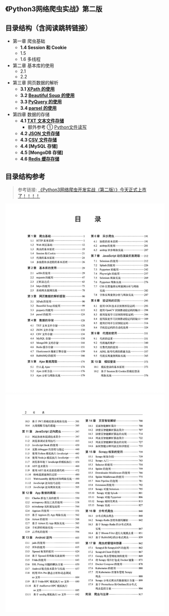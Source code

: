 ## 《Python3网络爬虫实战》第二版

## 目录结构（含阅读跳转链接）
- 第一章 爬虫基础
  - **1.4 Session 和 Cookie**
  - 1.5
  - 1.6 多线程
- 第二章 基本库的使用
  - 2.1
  - 2.2
- 第三章 网页数据的解析
  - **3.1 [XPath 的使用](https://cuiqingcai.com/202231.html)**
  - **3.2 [Beautiful Soup 的使用](https://cuiqingcai.com/5548.html)**
  - **3.3 [PyQuery 的使用](https://cuiqingcai.com/5551.html)**
  - **3.4 [parsel 的使用](https://cuiqingcai.com/202232.html)**
- 第四章 数据的存储
  - **4.1 [TXT 文本文件存储](https://cuiqingcai.com/202241.html)**
    - 额外参考 ① [Python文件读写](https://www.yiibai.com/python/python_files_io.html)
  - **4.2 [JSON 文件存储](https://cuiqingcai.com/202242.html)**
  - **4.3 [CSV 文件存储](https://cuiqingcai.com/5571.html)**
  - **4.4 [MySQL 存储]**
  - **4.5 [MongoDB 存储]**
  - **4.6 [Redis 缓存存储](https://cuiqingcai.com/5587.html)**

## 目录结构参考

> 参考链接: [《Python3网络爬虫开发实战（第二版）》今天正式上市了！！！！](https://mp.weixin.qq.com/s/Z5LKuLxjYIRySfJ6zARTQA)
<div align=center>
<img alt="图 4" src="../images/3f1c2c7aee9f620d131463e48697183de37a954c6fe6532e01b8af51e237c649.png" />  
<img alt="图 5" src="../images/8837f8edfd463839f97e8f9f74e8a60ffaa055f7150bd84e5ca089051db6eae3.png"/>
</div>